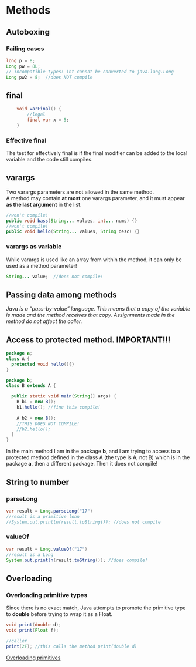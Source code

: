 # Methods
## Autoboxing
### Failing cases
```java
long p = 8;
Long pw = 8L;
// incompatible types: int cannot be converted to java.lang.Long
Long pw2 = 8;  //does NOT compile
```
## final
```java
    void varFinal() {
        //legal
        final var x = 5;
    }
```

### Effective final
The test for effectively final is if the final modifier can be added to the local variable and the code still compiles.
## varargs
Two varargs parameters are not allowed in the same method.  
A method may contain **at most** one varargs parameter, 
and it must appear **as the last argument** in the list.

```java
//won't compile!
public void bass(String... values, int... nums) {}
//won't compile!
public void hello(String... values, String desc) {}
```
### varargs as variable
While varargs is used like an array from within the method, it can only be used as a method parameter!
```java
String... value;  //does not compile!
```
## Passing data among methods
_Java is a “pass-by-value” language. This means that a copy of the variable is made and the method receives that copy. 
Assignments made in the method do not affect the caller._

## Access to protected method. IMPORTANT!!!
```java
package a;
class A {
  protected void hello(){}
}
```

```java
package b;
class B extends A {

  public static void main(String[] args) {
    B b1 = new B();
    b1.hello(); //fine this compile!
    
    A b2 = new B();
    //THIS DOES NOT COMPILE!
    //b2.hello();  
  }
}
```
In the main method I am in the package **b**, and I am trying to access to a protected method defined in the class A (the type is A, not B)
which is in the package **a**, then a different package.
Then it does not compile!

## String to number
### parseLong
```java
var result = Long.parseLong("17")
//result is a primitive lonn
//System.out.println(result.toString()); //does not compile
```
### valueOf
```java
var result = Long.valueOf("17")
//result is a Long
System.out.println(result.toString()); //does compile!
```

## Overloading
### Overloading primitive types
Since there is no exact match, Java attempts to promote the primitive type to **double** before trying to wrap it as a Float.
```java
void print(double d);
void print(Float f);

//caller
print(2F); //this calls the method print(double d)

```
[Overloading primitives](../src/main/java/org/enricogiurin/ocp17/book/ch5/overloading/MethodMatchingOverloading.java)